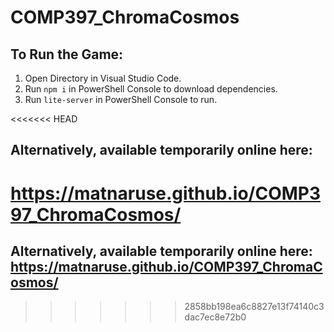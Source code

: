 # COMP397_ChromaCosmos

## To Run the Game:
1. Open Directory in Visual Studio Code.
1. Run `npm i` in PowerShell Console to download dependencies.
1. Run `lite-server` in PowerShell Console to run. 

<<<<<<< HEAD
## Alternatively, available temporarily online here: 
https://matnaruse.github.io/COMP397_ChromaCosmos/
=======
## Alternatively, available temporarily online here: https://matnaruse.github.io/COMP397_ChromaCosmos/
>>>>>>> 2858bb198ea6c8827e13f74140c3dac7ec8e72b0
